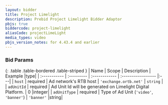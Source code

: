 ```yaml
---
layout: bidder
title: Project Limelight
description: Prebid Project Limelight Bidder Adaptor
pbjs: true
biddercode: project-limelight
aliasCode: projectLimeLight
media_types: video
pbjs_version_notes: for 4.43.4 and earlier
---
```


### Bid Params

{: .table .table-bordered .table-striped }
| Name           | Scope      | Description                                                    | Example            |type|
| :-----------   | :--------- | :------------                                                  | :----------------- |:---|
| `host` | required | Ad network's RTB host | `'exchange.ortb.net'` | `string` |
| `adUnitId` | required   | Ad Unit Id will be generated on Limelight Digital Platform. | 0                        |integer|
| `adUnitType`      | required   | Type of Ad Unit (`'video'`, `'banner'`)                                             | `'banner'`                 |string|

